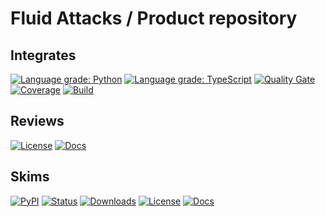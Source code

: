 # Fluid Attacks / Product repository

## Integrates

[![Language grade: Python](https://img.shields.io/lgtm/grade/python/g/fluidattacks/integrates.svg?logo=lgtm&logoWidth=18)](https://lgtm.com/projects/g/fluidattacks/integrates/context:python)
[![Language grade: TypeScript](https://img.shields.io/lgtm/grade/javascript/g/fluidattacks/integrates.svg?logo=lgtm&logoWidth=18)](https://lgtm.com/projects/g/fluidattacks/integrates/context:python)
[![Quality Gate](https://sonarcloud.io/api/project_badges/measure?project=fluidattacks_integrates&metric=alert_status)](https://sonarcloud.io/dashboard?id=fluidattacks_integrates)
[![Coverage](https://codecov.io/gl/fluidattacks/integrates/branch/master/graph/badge.svg)](https://codecov.io/gl/fluidattacks/integrates)
[![Build](https://gitlab.com/fluidattacks/product/badges/master/pipeline.svg)](https://gitlab.com/fluidattacks/product/-/commits/master)

## Reviews

[![License](https://img.shields.io/pypi/l/skims)](../LICENSE)
[![Docs](https://img.shields.io/badge/Docs-grey)](./reviews/README.md)

## Skims

[![PyPI](https://img.shields.io/pypi/v/skims)](https://pypi.org/project/skims)
[![Status](https://img.shields.io/pypi/status/skims)](https://pypi.org/project/skims)
[![Downloads](https://img.shields.io/pypi/dm/skims)](https://pypi.org/project/skims)
[![License](https://img.shields.io/pypi/l/skims)](../LICENSE)
[![Docs](https://img.shields.io/badge/Docs-grey)](./skims/README.md)
